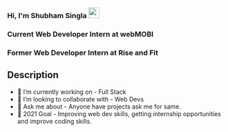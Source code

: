 
### Hi, I'm Shubham Singla <img src="https://media.giphy.com/media/hvRJCLFzcasrR4ia7z/giphy.gif" width="25px">
### Current Web Developer Intern at webMOBI
### Former Web Developer Intern at Rise and Fit
## Description
- 🔭 I’m currently working on - Full Stack
- 👯 I’m looking to collaborate with - Web Devs
- 💬 Ask me about - Anyone have projects ask me for same.
- 🥅 2021 Goal - Improving web dev skills, getting internship opportunities and improve coding skills.
<!-- ❔❔❔❔ means username in below README.md -->


[website]: https://portfolio-website-b5f3a.firebaseapp.com/
[twitter]: https://twitter.com/Shubham63810
[linkedin]: https://www.linkedin.com/in/shubham-singla-40
